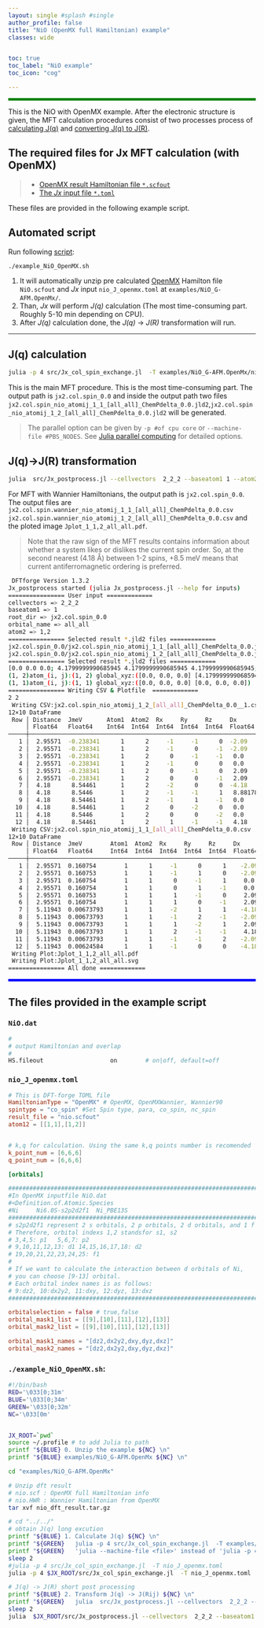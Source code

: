 ```yaml
---
layout: single #splash #single
author_profile: false
title: "NiO (OpenMX full Hamiltonian) example"
classes: wide


toc: true
toc_label: "NiO example"
toc_icon: "cog"

---
```


<style>
.color-box-green{
    background-color: green;
    height: 5px
}
</style>

<html>
<div class="color-box-green"></div>
</html>

This is the NiO with OpenMX example.
After the electronic structure is given,
the MFT calculation procedures consist of two processes process of [calculating J(q)](#jq-calculation) and [converting J(q) to J(R)](#jq-jr-transformation).

## The required files for Jx MFT calculation (with OpenMX)

> - [OpenMX result Hamiltonian file `*.scfout`](#niodat)
> - [The *Jx* input file `*.toml`](#nio_j_openmxtoml)

These files are provided in the following example script.

## Automated script

Run following [script](#example_nio_openmxsh):

```
./example_NiO_OpenMX.sh
```
1. It will automatically unzip pre calculated [OpenMX](openmx-square.org) Hamilton file `NiO.scfout` and *Jx* input `nio_J_openmx.toml` at `examples/NiO_G-AFM.OpenMx/`.
2. Than, *Jx* will perform *J(q)* calculation (The most time-consuming part. Roughly 5-10 min depending on CPU).
3. After *J(q)* calculation done, the *J(q)* -> *J(R)* transformation will run.

----

## J(q) calculation

```bash
julia -p 4 src/Jx_col_spin_exchange.jl  -T examples/NiO_G-AFM.OpenMx/nio_J_openmx.toml
```

This is the main MFT procedure. 
This is the most time-consuming part.
The output path is  `jx2.col.spin_0.0` and inside the output path two files `jx2.col.spin_nio_atomij_1_1_[all_all]_ChemPdelta_0.0.jld2`,`jx2.col.spin_nio_atomij_1_2_[all_all]_ChemPdelta_0.0.jld2` will be generated.

> The parallel option can be given by `-p #of cpu core` or `--machine-file #PBS_NODES`. See [Julia parallel computing](https://docs.julialang.org/en/v1/manual/parallel-computing/#Starting-and-managing-worker-processes-1) for detailed options.

## J(q)->J(R) transformation

```bash
julia  src/Jx_postprocess.jl --cellvectors  2_2_2 --baseatom1 1 --atom2 1,2 --orbital_name all_all  examples/NiO_G-AFM.OpenMx/jx2.col.spin_0.0
```

For MFT with Wannier Hamiltonians, the output path is  `jx2.col.spin_0.0`.
The output files are `jx2.col.spin.wannier_nio_atomij_1_1_[all_all]_ChemPdelta_0.0.csv`
`jx2.col.spin.wannier_nio_atomij_1_2_[all_all]_ChemPdelta_0.0.csv` and the ploted image `Jplot_1_1,2_all_all.pdf`.
> Note that the raw sign of the MFT results contains information about whether a system likes or dislikes the current spin order. So, at the second nearest (4.18 Å) between 1-2 spins, +8.5 meV means that current antiferromagnetic ordering is preferred.


```sh
 DFTforge Version 1.3.2
Jx_postprocess started (julia Jx_postprocess.jl --help for inputs)
================ User input =============
cellvectors => 2_2_2
baseatom1 => 1
root_dir => jx2.col.spin_0.0
orbital_name => all_all
atom2 => 1,2
================ Selected result *.jld2 files =============
jx2.col.spin_0.0/jx2.col.spin_nio_atomij_1_1_[all_all]_ChemPdelta_0.0.jld2
jx2.col.spin_0.0/jx2.col.spin_nio_atomij_1_2_[all_all]_ChemPdelta_0.0.jld2
================ Selected result *.jld2 files =============
[0.0 0.0 0.0; 4.1799999990685945 4.1799999990685945 4.1799999990685945; 2.0899999995342973 2.0899999995342973 2.0899999995342973; 6.269999998602892 6.269999998602892 6.269999998602892]
(1, 2)atom_(i, j):(1, 2) global_xyz:([0.0, 0.0, 0.0] [4.1799999990685945, 4.1799999990685945, 4.1799999990685945])
(1, 1)atom_(i, j):(1, 1) global_xyz:([0.0, 0.0, 0.0] [0.0, 0.0, 0.0])
================ Writing CSV & Plotfile  =============
2 2
 Writing CSV:jx2.col.spin_nio_atomij_1_2_[all_all]_ChemPdelta_0.0__1.csv
12×10 DataFrame
 Row │ Distance  JmeV       Atom1  Atom2  Rx     Ry     Rz     Dx            Dy            Dz
     │ Float64   Float64    Int64  Int64  Int64  Int64  Int64  Float64       Float64       Float64
─────┼─────────────────────────────────────────────────────────────────────────────────────────────
   1 │  2.95571  -0.238341      1      2     -1     -1      0  -2.09         -2.09            0.0
   2 │  2.95571  -0.238341      1      2     -1      0     -1  -2.09          0.0            -2.09
   3 │  2.95571  -0.238341      1      2      0     -1     -1   0.0          -2.09           -2.09
   4 │  2.95571  -0.238341      1      2     -1      0      0   0.0           2.09            2.09
   5 │  2.95571  -0.238341      1      2      0     -1      0   2.09          0.0             2.09
   6 │  2.95571  -0.238341      1      2      0      0     -1   2.09          2.09            0.0
   7 │  4.18      8.54461       1      2     -2      0      0  -4.18          0.0             0.0
   8 │  4.18      8.5446        1      2     -1     -1      1   8.88178e-16   8.88178e-16     4.18
   9 │  4.18      8.54461       1      2     -1      1     -1   0.0           4.18            0.0
  10 │  4.18      8.54461       1      2      0     -2      0   0.0          -4.18            0.0
  11 │  4.18      8.5446        1      2      0      0     -2   0.0           0.0            -4.18
  12 │  4.18      8.54461       1      2      1     -1     -1   4.18          0.0             0.0
 Writing CSV:jx2.col.spin_nio_atomij_1_1_[all_all]_ChemPdelta_0.0.csv
12×10 DataFrame
 Row │ Distance  JmeV        Atom1  Atom2  Rx     Ry     Rz     Dx       Dy       Dz
     │ Float64   Float64     Int64  Int64  Int64  Int64  Int64  Float64  Float64  Float64
─────┼────────────────────────────────────────────────────────────────────────────────────
   1 │  2.95571  0.160754        1      1     -1      0      1    -2.09     0.0      2.09
   2 │  2.95571  0.160753        1      1     -1      1      0    -2.09     2.09     0.0
   3 │  2.95571  0.160754        1      1      0     -1      1     0.0     -2.09     2.09
   4 │  2.95571  0.160754        1      1      0      1     -1     0.0      2.09    -2.09
   5 │  2.95571  0.160753        1      1      1     -1      0     2.09    -2.09     0.0
   6 │  2.95571  0.160754        1      1      1      0     -1     2.09     0.0     -2.09
   7 │  5.11943  0.00673793      1      1     -2      1      1    -4.18     2.09     2.09
   8 │  5.11943  0.00673793      1      1     -1      2     -1    -2.09     4.18    -2.09
   9 │  5.11943  0.00673793      1      1      1     -2      1     2.09    -4.18     2.09
  10 │  5.11943  0.00673793      1      1      2     -1     -1     4.18    -2.09    -2.09
  11 │  5.11943  0.00673793      1      1     -1     -1      2    -2.09    -2.09     4.18
  12 │  5.11943  0.00624584      1      1     -1      0      0    -4.18    -2.09    -2.09
 Writing Plot:Jplot_1_1,2_all_all.pdf
 Writing Plot:Jplot_1_1,2_all_all.svg
================ All done =============
```

<style>
.color-box-blue{
    background-color: blue;
    height: 5px
}
</style>

<html>
<div class="color-box-blue"></div>
</html>

## The files provided in the example script

###  `NiO.dat`
```bash
#
# output Hamiltonian and overlap
#
HS.fileout                   on        # on|off, default=off
```

###  `nio_J_openmx.toml`

```toml
# This is DFT-forge TOML file
HamiltonianType = "OpenMX" # OpenMX, OpenMXWannier, Wannier90
spintype = "co_spin" #Set Spin type, para, co_spin, nc_spin
result_file = "nio.scfout"
atom12 = [[1,1],[1,2]]


# k,q for calculation. Using the same k,q points number is recomended
k_point_num = [6,6,6]
q_point_num = [6,6,6]

[orbitals]

##################################################################################################
#In OpenMX inputfile NiO.dat
#<Definition.of.Atomic.Species
#Ni     Ni6.0S-s2p2d2f1  Ni_PBE13S
##################################################################################################
# s2p2d2f1 represent 2 s orbitals, 2 p orbitals, 2 d orbitals, and 1 f orbital for the Ni.
# Therefore, orbital indexs 1,2 standsfor s1, s2
# 3,4,5: p1   5,6,7: p2
# 9,10,11,12,13: d1 14,15,16,17,18: d2
# 19,20,21,22,23,24,25: f1
#
# If we want to calculate the interaction between d orbitals of Ni,
# you can choose [9-13] orbital.
# Each orbital index names is as follows:
# 9:dz2, 10:dx2y2, 11:dxy, 12:dyz, 13:dxz
##################################################################################################

orbitalselection = false # true,false
orbital_mask1_list = [[9],[10],[11],[12],[13]]
orbital_mask2_list = [[9],[10],[11],[12],[13]]

orbital_mask1_names = "[dz2,dx2y2,dxy,dyz,dxz]"
orbital_mask2_names = "[dz2,dx2y2,dxy,dyz,dxz]"
```

###  `./example_NiO_OpenMX.sh`:

```bash
#!/bin/bash
RED='\033[0;31m'
BLUE='\033[0;34m'
GREEN='\033[0;32m'
NC='\033[0m'


JX_ROOT=`pwd`
source ~/.profile # to add Julia to path
printf "${BLUE} 0. Unzip the example ${NC} \n"
printf "${BLUE} examples/NiO_G-AFM.OpenMx ${NC} \n"

cd "examples/NiO_G-AFM.OpenMx"

# Unzip dft result
# nio.scf : OpenMX full Hamiltonian info
# nio.HWR : Wannier Hamiltonian from OpenMX
tar xvf nio_dft_result.tar.gz

# cd "../../"
# obtain J(q) long excution
printf "${BLUE} 1. Calculate J(q) ${NC} \n"
printf "${GREEN}   julia -p 4 src/Jx_col_spin_exchange.jl  -T examples/NiO_G-AFM.OpenMx/nio_J_openmx.toml ${NC} \n"
printf "${GREEN}   'julia --machine-file <file>' instead of 'julia -p 4' is also possible ${NC} \n"
sleep 2
#julia -p 4 src/Jx_col_spin_exchange.jl  -T nio_J_openmx.toml
julia -p 4 $JX_ROOT/src/Jx_col_spin_exchange.jl  -T nio_J_openmx.toml

# J(q) -> J(R) short post processing
printf "${BLUE} 2. Transform J(q) -> J(Rij) ${NC} \n"
printf "${GREEN}   julia  src/Jx_postprocess.jl --cellvectors  2_2_2 --baseatom1 1 --atom2 1,2 --orbital_name all_all  examples/NiO_G-AFM.OpenMx/jx2.col.spin_0.0 ${NC} \n"
sleep 2
julia  $JX_ROOT/src/Jx_postprocess.jl --cellvectors  2_2_2 --baseatom1 1 --atom2 1,2 --orbital_name all_all jx2.col.spin_0.0
```
